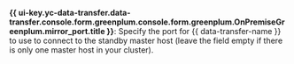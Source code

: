 **{{ ui-key.yc-data-transfer.data-transfer.console.form.greenplum.console.form.greenplum.OnPremiseGreenplum.mirror_port.title }}**: Specify the port for {{ data-transfer-name }} to use to connect to the standby master host (leave the field empty if there is only one master host in your cluster).

